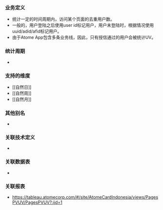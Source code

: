 ### 业务定义

* 统计一定的时间周期内，访问某个页面的去重用户数。
* 一般的，用户登陆之后使用user id标记用户，用户未登陆时，根据情况使用uuid/adid/afid标记用户。
* 由于Atome App包含多条业务线，因此，只有授信通过的用户会被统计UV。
### 统计周期

* 
### 支持的维度

* [[自然日]]
* [[自然周]]
* [[自然月]]
### 其他别名

* 
### 关联技术定义

* 
### 关联数据表

* 
### 关联报表
* https://tableau.atomecorp.com/#/site/AtomeCardIndonesia/views/PagesPVUV/PagesPVUV?:iid=1